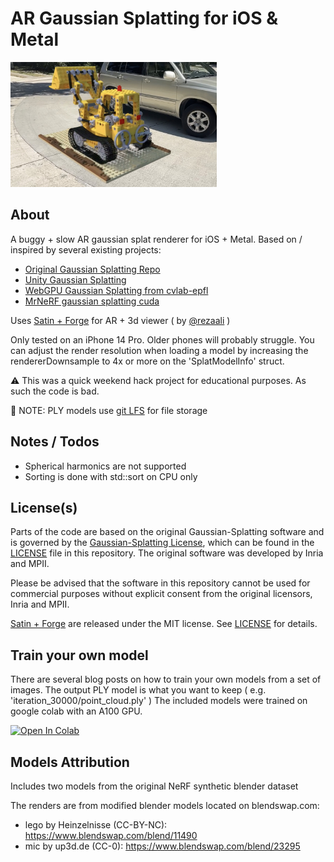 # AR Gaussian Splatting for iOS & Metal 

<img src="media/lego-thumb.jpg" height="200">

## About 
A buggy + slow AR gaussian splat renderer for iOS + Metal. 
Based on / inspired by several existing projects:
- [Original Gaussian Splatting Repo](https://github.com/graphdeco-inria/gaussian-splatting/)
- [Unity Gaussian Splatting](https://github.com/aras-p/UnityGaussianSplatting)
- [WebGPU Gaussian Splatting from cvlab-epfl](https://github.com/cvlab-epfl/gaussian-splatting-web) 
- [MrNeRF gaussian splatting cuda](https://github.com/MrNeRF/gaussian-splatting-cuda)


Uses [Satin + Forge](https://github.com/Hi-Rez/Satin) for AR + 3d viewer ( by [@rezaali](https://twitter.com/RezaAli) )


Only tested on an iPhone 14 Pro. Older phones will probably struggle. You can adjust the render resolution when loading a model by increasing the rendererDownsample to 4x or more on the 'SplatModelInfo' struct. 


:warning: This was a quick weekend hack project for educational purposes. As such the code is bad.  

🔹 NOTE: PLY models use [git LFS](https://git-lfs.com/) for file storage 


## Notes / Todos
- Spherical harmonics are not supported
- Sorting is done with std::sort on CPU only


## License(s)
Parts of the code are based on the original Gaussian-Splatting software and is governed by the [Gaussian-Splatting License](https://github.com/graphdeco-inria/gaussian-splatting/blob/main/LICENSE.md), which can be found in the [LICENSE]() file in this repository. The original software was developed by Inria and MPII.

Please be advised that the software in this repository cannot be used for commercial purposes without explicit consent from the original licensors, Inria and MPII.

[Satin + Forge](https://github.com/Hi-Rez/Satin) are released under the MIT license. See [LICENSE](https://github.com/Hi-Rez/Satin/blob/master/LICENSE) for details. 

## Train your own model 
There are several blog posts on how to train your own models from a set of images. 
The output PLY model is what you want to keep ( e.g. 'iteration_30000/point_cloud.ply' ) 
The included models were trained on google colab with an A100 GPU. 

[![Open In Colab](https://colab.research.google.com/assets/colab-badge.svg)](https://colab.research.google.com/drive/1I8T2zlE7fQK06uNfezr4tOa_5xSq9XIg?usp=sharing) 





## Models Attribution
Includes two models from the original NeRF synthetic blender dataset 

The renders are from modified blender models located on blendswap.com:
- lego by Heinzelnisse (CC-BY-NC): https://www.blendswap.com/blend/11490
- mic by up3d.de (CC-0): https://www.blendswap.com/blend/23295

